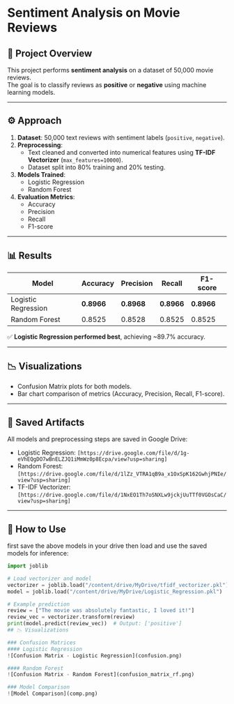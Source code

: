 # Sentiment Analysis on Movie Reviews

## 📖 Project Overview
This project performs **sentiment analysis** on a dataset of 50,000 movie reviews.  
The goal is to classify reviews as **positive** or **negative** using machine learning models.

---

## ⚙️ Approach
1. **Dataset**: 50,000 text reviews with sentiment labels (`positive`, `negative`).
2. **Preprocessing**:
   - Text cleaned and converted into numerical features using **TF-IDF Vectorizer** (`max_features=10000`).
   - Dataset split into 80% training and 20% testing.
3. **Models Trained**:
   - Logistic Regression
   - Random Forest
4. **Evaluation Metrics**:
   - Accuracy
   - Precision
   - Recall
   - F1-score

---

## 📊 Results

| Model               | Accuracy | Precision | Recall | F1-score |
|----------------------|----------|-----------|--------|----------|
| Logistic Regression  | **0.8966** | **0.8968** | **0.8966** | **0.8966** |
| Random Forest        | 0.8525   | 0.8528    | 0.8525 | 0.8525   |

✅ **Logistic Regression performed best**, achieving ~89.7% accuracy.

---

## 📉 Visualizations
- Confusion Matrix plots for both models.
- Bar chart comparison of metrics (Accuracy, Precision, Recall, F1-score).

---

## 💾 Saved Artifacts
All models and preprocessing steps are saved in Google Drive:

- Logistic Regression: `[https://drive.google.com/file/d/1g-eVhEQgDO7wBnELZJQ1iMmWz0p8Ecpa/view?usp=sharing]`  
- Random Forest: `[https://drive.google.com/file/d/1lZz_VTRA1qB9a_x1OxSpK162GwhjPNIe/view?usp=sharing]`  
- TF-IDF Vectorizer: `[https://drive.google.com/file/d/1NxEO1Th7oSNXLw9jckjUuTTf0VGOsCaC/view?usp=sharing]`  

---

## 🚀 How to Use
first save the above models in your drive then load and use the saved models for inference:

```python
import joblib

# Load vectorizer and model
vectorizer = joblib.load("/content/drive/MyDrive/tfidf_vectorizer.pkl")
model = joblib.load("/content/drive/MyDrive/Logistic_Regression.pkl")

# Example prediction
review = ["The movie was absolutely fantastic, I loved it!"]
review_vec = vectorizer.transform(review)
print(model.predict(review_vec))  # Output: ['positive']
## 📉 Visualizations

### Confusion Matrices
#### Logistic Regression
![Confusion Matrix - Logistic Regression](confusion.png)

#### Random Forest
![Confusion Matrix - Random Forest](confusion_matrix_rf.png)

### Model Comparison
![Model Comparison](comp.png)


